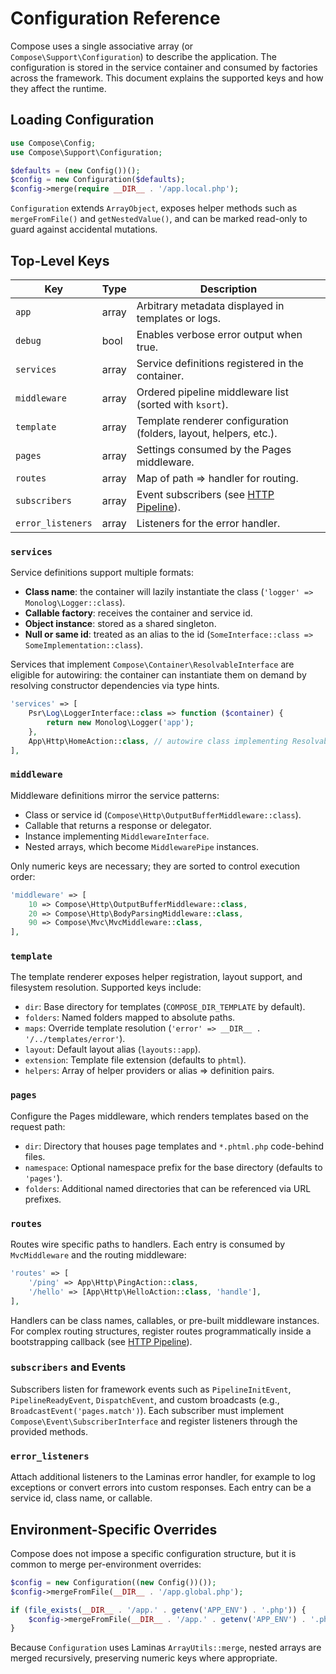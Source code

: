 # Configuration Reference

Compose uses a single associative array (or `Compose\Support\Configuration`) to describe the application. The configuration is stored in the service container and consumed by factories across the framework. This document explains the supported keys and how they affect the runtime.

## Loading Configuration

```php
use Compose\Config;
use Compose\Support\Configuration;

$defaults = (new Config())();
$config = new Configuration($defaults);
$config->merge(require __DIR__ . '/app.local.php');
```

`Configuration` extends `ArrayObject`, exposes helper methods such as `mergeFromFile()` and `getNestedValue()`, and can be marked read-only to guard against accidental mutations.

## Top-Level Keys

| Key | Type | Description |
| --- | --- | --- |
| `app` | array | Arbitrary metadata displayed in templates or logs. |
| `debug` | bool | Enables verbose error output when true. |
| `services` | array | Service definitions registered in the container. |
| `middleware` | array | Ordered pipeline middleware list (sorted with `ksort`). |
| `template` | array | Template renderer configuration (folders, layout, helpers, etc.). |
| `pages` | array | Settings consumed by the Pages middleware. |
| `routes` | array | Map of path => handler for routing. |
| `subscribers` | array | Event subscribers (see [HTTP Pipeline](http-pipeline.md)). |
| `error_listeners` | array | Listeners for the error handler. |

### `services`

Service definitions support multiple formats:

- **Class name**: the container will lazily instantiate the class (`'logger' => Monolog\Logger::class`).
- **Callable factory**: receives the container and service id.
- **Object instance**: stored as a shared singleton.
- **Null or same id**: treated as an alias to the id (`SomeInterface::class => SomeImplementation::class`).

Services that implement `Compose\Container\ResolvableInterface` are eligible for autowiring: the container can instantiate them on demand by resolving constructor dependencies via type hints.

```php
'services' => [
    Psr\Log\LoggerInterface::class => function ($container) {
        return new Monolog\Logger('app');
    },
    App\Http\HomeAction::class, // autowire class implementing ResolvableInterface
],
```

### `middleware`

Middleware definitions mirror the service patterns:

- Class or service id (`Compose\Http\OutputBufferMiddleware::class`).
- Callable that returns a response or delegator.
- Instance implementing `MiddlewareInterface`.
- Nested arrays, which become `MiddlewarePipe` instances.

Only numeric keys are necessary; they are sorted to control execution order:

```php
'middleware' => [
    10 => Compose\Http\OutputBufferMiddleware::class,
    20 => Compose\Http\BodyParsingMiddleware::class,
    90 => Compose\Mvc\MvcMiddleware::class,
],
```

### `template`

The template renderer exposes helper registration, layout support, and filesystem resolution. Supported keys include:

- `dir`: Base directory for templates (`COMPOSE_DIR_TEMPLATE` by default).
- `folders`: Named folders mapped to absolute paths.
- `maps`: Override template resolution (`'error' => __DIR__ . '/../templates/error'`).
- `layout`: Default layout alias (`layouts::app`).
- `extension`: Template file extension (defaults to `phtml`).
- `helpers`: Array of helper providers or alias => definition pairs.

### `pages`

Configure the Pages middleware, which renders templates based on the request path:

- `dir`: Directory that houses page templates and `*.phtml.php` code-behind files.
- `namespace`: Optional namespace prefix for the base directory (defaults to `'pages'`).
- `folders`: Additional named directories that can be referenced via URL prefixes.

### `routes`

Routes wire specific paths to handlers. Each entry is consumed by `MvcMiddleware` and the routing middleware:

```php
'routes' => [
    '/ping' => App\Http\PingAction::class,
    '/hello' => [App\Http\HelloAction::class, 'handle'],
],
```

Handlers can be class names, callables, or pre-built middleware instances. For complex routing structures, register routes programmatically inside a bootstrapping callback (see [HTTP Pipeline](http-pipeline.md#customizing-the-pipeline)).

### `subscribers` and Events

Subscribers listen for framework events such as `PipelineInitEvent`, `PipelineReadyEvent`, `DispatchEvent`, and custom broadcasts (e.g., `BroadcastEvent('pages.match')`). Each subscriber must implement `Compose\Event\SubscriberInterface` and register listeners through the provided methods.

### `error_listeners`

Attach additional listeners to the Laminas error handler, for example to log exceptions or convert errors into custom responses. Each entry can be a service id, class name, or callable.

## Environment-Specific Overrides

Compose does not impose a specific configuration structure, but it is common to merge per-environment overrides:

```php
$config = new Configuration((new Config())());
$config->mergeFromFile(__DIR__ . '/app.global.php');

if (file_exists(__DIR__ . '/app.' . getenv('APP_ENV') . '.php')) {
    $config->mergeFromFile(__DIR__ . '/app.' . getenv('APP_ENV') . '.php');
}
```

Because `Configuration` uses Laminas `ArrayUtils::merge`, nested arrays are merged recursively, preserving numeric keys where appropriate.
